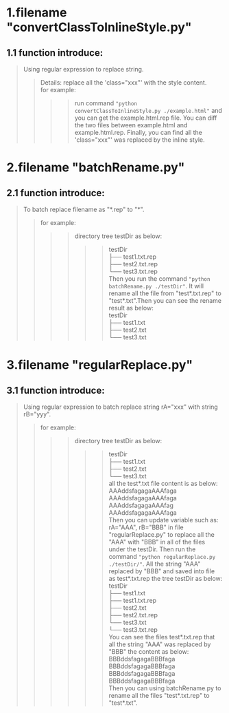 # 1.filename "convertClassToInlineStyle.py"  
## 1.1 function introduce:  
>Using regular expression to replace string.  
>>Details: replace all the 'class="xxx"' with the style content.  
>>for example:  
>>>>run command `"python convertClassToInlineStyle.py ./example.html"` and you can get the example.html.rep file. You can diff the two files between example.html and example.html.rep. Finally, you can find all the 'class="xxx"' was replaced by the inline style.
# 2.filename "batchRename.py"
## 2.1 function introduce:
>To batch replace filename as "\*.rep" to "\*".  
>>for example:  
>>>>directory tree testDir as below:  
>>>>>>testDir  
>>>>>>├── test1.txt.rep  
>>>>>>├── test2.txt.rep  
>>>>>>└── test3.txt.rep  
>>>>Then you run the command `"python batchRename.py ./testDir"`. It will rename all the file from "test\*.txt.rep" to "test\*.txt".Then you can see the rename result as below:  
>>>>>>testDir  
>>>>>>├── test1.txt  
>>>>>>├── test2.txt  
>>>>>>└── test3.txt  
# 3.filename "regularReplace.py"
## 3.1 function introduce:
>Using regular expression to batch replace string rA="xxx" with string rB="yyy".  
>>for example:  
>>>>directory tree testDir as below:  
>>>>>>testDir  
>>>>>>├── test1.txt  
>>>>>>├── test2.txt  
>>>>>>└── test3.txt  
>>>>all the test\*.txt file content is as below:  
>>>>AAAddsfagagaAAAfaga  
>>>>AAAddsfagagaAAAfaga  
>>>>AAAddsfagagaAAAfag  
>>>>AAAddsfagagaAAAfaga  
>>>>Then you can update variable such as: rA="AAA", rB="BBB" in file "regularReplace.py" to replace all the "AAA" with "BBB" in all of the files under the testDir. Then run the command `"python regularReplace.py ./testDir/"`. All the string "AAA" replaced by "BBB" and saved into file as test\*.txt.rep the tree testDir as below:  
>>>>>>testDir  
>>>>>>├── test1.txt  
>>>>>>├── test1.txt.rep  
>>>>>>├── test2.txt  
>>>>>>├── test2.txt.rep  
>>>>>>└── test3.txt  
>>>>>>└── test3.txt.rep  
>>>>You can see the files test\*.txt.rep that all the string "AAA" was replaced by "BBB" the content as below:
>>>>BBBddsfagagaBBBfaga  
>>>>BBBddsfagagaBBBfaga  
>>>>BBBddsfagagaBBBfaga  
>>>>BBBddsfagagaBBBfaga  
>>>>Then you can using batchRename.py to rename all the files "test\*.txt.rep" to "test\*.txt".  
